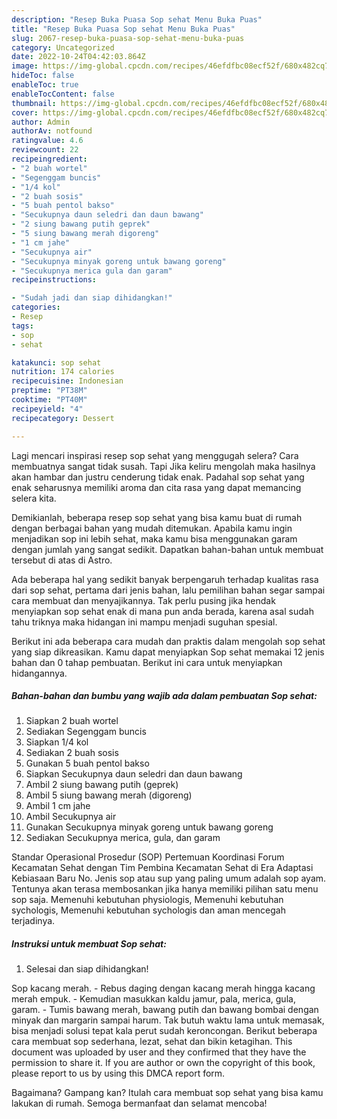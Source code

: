 ```yaml
---
description: "Resep Buka Puasa Sop sehat Menu Buka Puas"
title: "Resep Buka Puasa Sop sehat Menu Buka Puas"
slug: 2067-resep-buka-puasa-sop-sehat-menu-buka-puas
category: Uncategorized
date: 2022-10-24T04:42:03.864Z
image: https://img-global.cpcdn.com/recipes/46efdfbc08ecf52f/680x482cq70/sop-sehat-foto-resep-utama.jpg
hideToc: false
enableToc: true
enableTocContent: false
thumbnail: https://img-global.cpcdn.com/recipes/46efdfbc08ecf52f/680x482cq70/sop-sehat-foto-resep-utama.jpg
cover: https://img-global.cpcdn.com/recipes/46efdfbc08ecf52f/680x482cq70/sop-sehat-foto-resep-utama.jpg
author: Admin
authorAv: notfound
ratingvalue: 4.6
reviewcount: 22
recipeingredient:
- "2 buah wortel"
- "Segenggam buncis"
- "1/4 kol"
- "2 buah sosis"
- "5 buah pentol bakso"
- "Secukupnya daun seledri dan daun bawang"
- "2 siung bawang putih geprek"
- "5 siung bawang merah digoreng"
- "1 cm jahe"
- "Secukupnya air"
- "Secukupnya minyak goreng untuk bawang goreng"
- "Secukupnya merica gula dan garam"
recipeinstructions:

- "Sudah jadi dan siap dihidangkan!"
categories:
- Resep
tags:
- sop
- sehat

katakunci: sop sehat 
nutrition: 174 calories
recipecuisine: Indonesian
preptime: "PT38M"
cooktime: "PT40M"
recipeyield: "4"
recipecategory: Dessert

---
```



Lagi mencari inspirasi resep sop sehat yang menggugah selera? Cara membuatnya sangat tidak susah. Tapi Jika keliru mengolah maka hasilnya akan hambar dan justru cenderung tidak enak. Padahal sop sehat yang enak seharusnya memiliki aroma dan cita rasa yang dapat memancing selera kita.


Demikianlah, beberapa resep sop sehat yang bisa kamu buat di rumah dengan berbagai bahan yang mudah ditemukan. Apabila kamu ingin menjadikan sop ini lebih sehat, maka kamu bisa menggunakan garam dengan jumlah yang sangat sedikit. Dapatkan bahan-bahan untuk membuat tersebut di atas di Astro.

Ada beberapa hal yang sedikit banyak berpengaruh terhadap kualitas rasa dari sop sehat, pertama dari jenis bahan, lalu pemilihan bahan segar sampai cara membuat dan menyajikannya. Tak perlu pusing jika hendak menyiapkan sop sehat enak di mana pun anda berada, karena asal sudah tahu triknya maka hidangan ini mampu menjadi suguhan spesial.


Berikut ini ada beberapa cara mudah dan praktis dalam mengolah sop sehat yang siap dikreasikan. Kamu dapat menyiapkan Sop sehat memakai 12 jenis bahan dan 0 tahap pembuatan. Berikut ini cara untuk menyiapkan hidangannya.

<!--inarticleads1-->

##### Bahan-bahan dan bumbu yang wajib ada dalam pembuatan Sop sehat:

1. Siapkan 2 buah wortel
1. Sediakan Segenggam buncis
1. Siapkan 1/4 kol
1. Sediakan 2 buah sosis
1. Gunakan 5 buah pentol bakso
1. Siapkan Secukupnya daun seledri dan daun bawang
1. Ambil 2 siung bawang putih (geprek)
1. Ambil 5 siung bawang merah (digoreng)
1. Ambil 1 cm jahe
1. Ambil Secukupnya air
1. Gunakan Secukupnya minyak goreng untuk bawang goreng
1. Sediakan Secukupnya merica, gula, dan garam


Standar Operasional Prosedur (SOP) Pertemuan Koordinasi Forum Kecamatan Sehat dengan Tim Pembina Kecamatan Sehat di Era Adaptasi Kebiasaan Baru No. Jenis sop atau sup yang paling umum adalah sop ayam. Tentunya akan terasa membosankan jika hanya memiliki pilihan satu menu sop saja. Memenuhi kebutuhan physiologis, Memenuhi kebutuhan sychologis, Memenuhi kebutuhan sychologis dan aman mencegah terjadinya. 

<!--inarticleads2-->

##### Instruksi untuk membuat Sop sehat:


1. Selesai dan siap dihidangkan!

Sop kacang merah. - Rebus daging dengan kacang merah hingga kacang merah empuk. - Kemudian masukkan kaldu jamur, pala, merica, gula, garam. - Tumis bawang merah, bawang putih dan bawang bombai dengan minyak dan margarin sampai harum. Tak butuh waktu lama untuk memasak, bisa menjadi solusi tepat kala perut sudah keroncongan. Berikut beberapa cara membuat sop sederhana, lezat, sehat dan bikin ketagihan. This document was uploaded by user and they confirmed that they have the permission to share it. If you are author or own the copyright of this book, please report to us by using this DMCA report form. 

Bagaimana? Gampang kan? Itulah cara membuat sop sehat yang bisa kamu lakukan di rumah. Semoga bermanfaat dan selamat mencoba!
